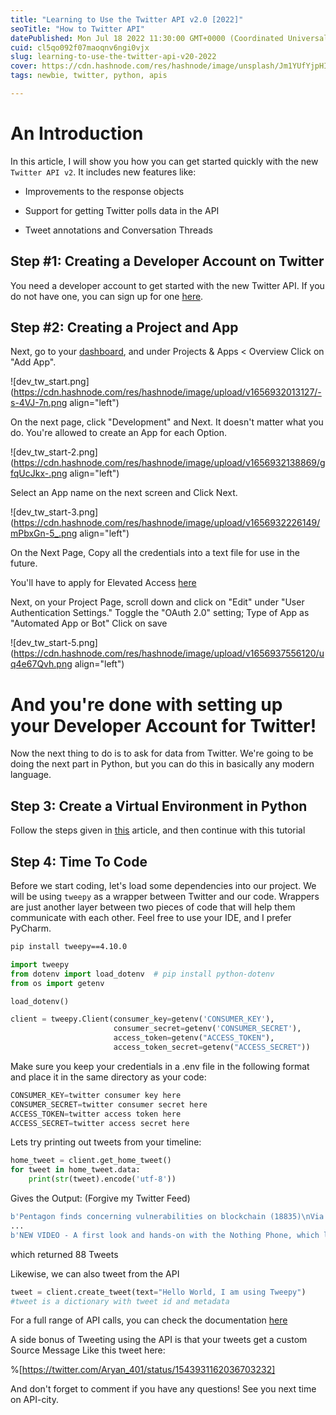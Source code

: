 ```yaml
---
title: "Learning to Use the Twitter API v2.0 [2022]"
seoTitle: "How to Twitter API"
datePublished: Mon Jul 18 2022 11:30:00 GMT+0000 (Coordinated Universal Time)
cuid: cl5qo092f07maoqnv6ngi0vjx
slug: learning-to-use-the-twitter-api-v20-2022
cover: https://cdn.hashnode.com/res/hashnode/image/unsplash/Jm1YUfYjpHI/upload/v1656931162358/iDkTlv4MR.jpeg
tags: newbie, twitter, python, apis

---
```


# An Introduction

In this article, I will show you how you can get started quickly with the new `Twitter API v2`. It includes new features like:

* Improvements to the response objects
    
* Support for getting Twitter polls data in the API
    
* Tweet annotations and Conversation Threads
    

## Step #1: Creating a Developer Account on Twitter

You need a developer account to get started with the new Twitter API. If you do not have one, you can sign up for one [here](https://developer.twitter.com/en).

## Step #2: Creating a Project and App

Next, go to your [dashboard](https://developer.twitter.com/en/portal/dashboard), and under Projects & Apps &lt; Overview Click on "Add App".

![dev_tw_start.png](https://cdn.hashnode.com/res/hashnode/image/upload/v1656932013127/-s-4VJ-7n.png align="left")

On the next page, click "Development" and Next. It doesn't matter what you do. You're allowed to create an App for each Option.

![dev_tw_start-2.png](https://cdn.hashnode.com/res/hashnode/image/upload/v1656932138869/gfqUcJkx-.png align="left")

Select an App name on the next screen and Click Next.

![dev_tw_start-3.png](https://cdn.hashnode.com/res/hashnode/image/upload/v1656932226149/mPbxGn-5_.png align="left")

On the Next Page, Copy all the credentials into a text file for use in the future.

You'll have to apply for Elevated Access [here](https://developer.twitter.com/en/portal/products/elevated)

Next, on your Project Page, scroll down and click on "Edit" under "User Authentication Settings." Toggle the "OAuth 2.0" setting; Type of App as "Automated App or Bot" Click on save

![dev_tw_start-5.png](https://cdn.hashnode.com/res/hashnode/image/upload/v1656937556120/uq4e67Qvh.png align="left")

# And you're done with setting up your Developer Account for Twitter!

Now the next thing to do is to ask for data from Twitter. We're going to be doing the next part in Python, but you can do this in basically any modern language.

## Step 3: Create a Virtual Environment in Python

Follow the steps given in [this](https://aryan401.hashnode.dev/virtual-environments-youre-gonna-need-them) article, and then continue with this tutorial

## Step 4: Time To Code

Before we start coding, let's load some dependencies into our project. We will be using `tweepy` as a wrapper between Twitter and our code. Wrappers are just another layer between two pieces of code that will help them communicate with each other. Feel free to use your IDE, and I prefer PyCharm.

```bash
pip install tweepy==4.10.0
```

```Python
import tweepy
from dotenv import load_dotenv  # pip install python-dotenv
from os import getenv

load_dotenv()

client = tweepy.Client(consumer_key=getenv('CONSUMER_KEY'),
                       consumer_secret=getenv('CONSUMER_SECRET'),
                       access_token=getenv("ACCESS_TOKEN"),
                       access_token_secret=getenv("ACCESS_SECRET"))
```

Make sure you keep your credentials in a .env file in the following format and place it in the same directory as your code:

```python
CONSUMER_KEY=twitter consumer key here
CONSUMER_SECRET=twitter consumer secret here
ACCESS_TOKEN=twitter access token here
ACCESS_SECRET=twitter access secret here
```

Lets try printing out tweets from your timeline:

```python
home_tweet = client.get_home_tweet()
for tweet in home_tweet.data:
    print(str(tweet).encode('utf-8'))
```

Gives the Output: (Forgive my Twitter Feed)

```python
b'Pentagon finds concerning vulnerabilities on blockchain (18835)\nVia:https://t.co/dHK6HMbGpm'
...
b'NEW VIDEO - A first look and hands-on with the Nothing Phone, which looks\xe2\x80\xa6 pretty neat, actually\n\nhttps://t.co/Rbo9Fxvqk6 https://t.co/FcUB3jTEYK'
```

which returned 88 Tweets

Likewise, we can also tweet from the API

```python
tweet = client.create_tweet(text="Hello World, I am using Tweepy")
#tweet is a dictionary with tweet id and metadata
```

For a full range of API calls, you can check the documentation [here](https://docs.tweepy.org/en/stable/client.html#tweets)

A side bonus of Tweeting using the API is that your tweets get a custom Source Message Like this tweet here:

%[https://twitter.com/Aryan_401/status/1543931162036703232] 

And don't forget to comment if you have any questions! See you next time on API-city.
